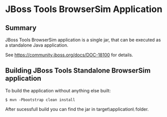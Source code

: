 # JBoss Tools BrowserSim Application 

## Summary

JBoss Tools BrowserSim application is a single jar, that can be executed as a standalone Java application.

See https://community.jboss.org/docs/DOC-18100 for details.

## Building JBoss Tools Standalone BrowserSim application

To build the application without anything else built:

    $ mvn -Pbootstrap clean install

After sucessfull build you can find the jar in target\application\ folder.